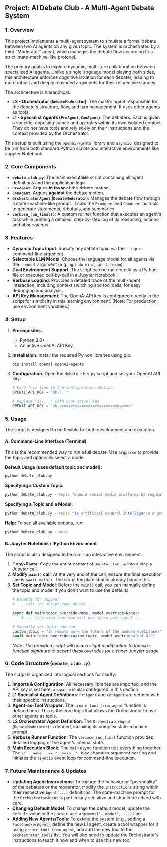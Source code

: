 ## Project: AI Debate Club - A Multi-Agent Debate System

### 1. Overview

This project implements a multi-agent system to simulate a formal debate between two AI agents on any given topic. The system is orchestrated by a third "Moderator" agent, which manages the debate flow according to a strict, state-machine-like protocol.

The primary goal is to explore dynamic, multi-turn collaboration between specialized AI agents. Unlike a single language model playing both sides, this architecture enforces cognitive isolation for each debater, leading to more robust and deeply reasoned arguments for their respective stances.

The architecture is hierarchical:
-   **L2 - Orchestrator (`DebateModerator`)**: The master agent responsible for the debate's structure, flow, and turn management. It uses other agents as tools.
-   **L1 - Specialist Agents (`ProAgent`, `ConAgent`)**: The debaters. Each is given a specific, opposing stance and operates within its own isolated context. They do not have tools and rely solely on their instructions and the context provided by the Orchestrator.

This setup is built using the `openai-agents` library and `asyncio`, designed to be run from both standard Python scripts and interactive environments like Jupyter Notebook.

### 2. Core Components

-   **`debate_club.py`**: The main executable script containing all agent definitions and the application logic.
-   **`ProAgent`**: Argues **in favor** of the debate motion.
-   **`ConAgent`**: Argues **against** the debate motion.
-   **`OrchestratorAgent` (`DebateModerator`)**: Manages the debate flow through a state-machine-like prompt. It calls the `ProAgent` and `ConAgent` as tools to generate statements, rebuttals, and summaries.
-   **`verbose_run_final()`**: A custom runner function that executes an agent's task while printing a detailed, step-by-step log of its reasoning, actions, and observations.

### 3. Features

-   **Dynamic Topic Input**: Specify any debate topic via the `--topic` command-line argument.
-   **Selectable LLM Model**: Choose the language model for all agents via the `--model` argument (e.g., `gpt-4o-mini`, `gpt-4-turbo`).
-   **Dual Environment Support**: The script can be run directly as a Python file or executed cell-by-cell in a Jupyter Notebook.
-   **Verbose Logging**: Provides a detailed trace of the multi-agent interaction, including context switching and tool calls, for easy debugging and analysis.
-   **API Key Management**: The OpenAI API key is configured directly in the script for simplicity in this learning environment. (Note: For production, use environment variables.)

### 4. Setup

1.  **Prerequisites**:
    -   Python 3.8+
    -   An active OpenAI API Key.

2.  **Installation**:
    Install the required Python libraries using pip:
    ```bash
    pip install openai openai-agents
    ```

3.  **Configuration**:
    Open the `debate_club.py` script and set your OpenAI API key:
    ```python
    # Find this line in the configuration section
    OPENAI_API_KEY = "sk-..." 
    
    # Replace "sk-..." with your actual key
    OPENAI_API_KEY = "sk-xxxxxxxxxxxxxxxxxxxxxxxxxxxxxxxx"
    ```

### 5. Usage

The script is designed to be flexible for both development and execution.

#### A. Command-Line Interface (Terminal)

This is the recommended way to run a full debate. Use `argparse` to provide the topic and optionally select a model.

**Default Usage (uses default topic and model):**
```bash
python debate_club.py
```

**Specifying a Custom Topic:**
```bash
python debate_club.py --topic "Should social media platforms be regulated as public utilities?"
```

**Specifying a Topic and a Model:**
```bash
python debate_club.py --topic "Is artificial general intelligence a greater threat than climate change?" --model "gpt-4-turbo"
```

**Help:**
To see all available options, run:
```bash
python debate_club.py --help
```

#### B. Jupyter Notebook / IPython Environment

The script is also designed to be run in an interactive environment.

1.  **Copy-Paste**: Copy the entire content of `debate_club.py` into a single Jupyter cell.
2.  **Modify `main()` call**: At the very end of the cell, ensure the final execution line is `await main()`. The script template should already handle this.
3.  **Set Topic and Model**: Before the `main()` call, you can manually define the topic and model if you don't want to use the defaults.
    ```python
    # Example for Jupyter
    # ... (all the script code above) ...
    
    async def main(topic_override=None, model_override=None):
        # ... (the main function will use these overrides) ...
    
    # Manually set topic and run
    custom_topic = "Is remote work the future of the modern workplace?"
    await main(topic_override=custom_topic, model_override="gpt-4o")
    ```
    *Note: The provided script will need a slight modification to the `main` function signature to accept these overrides for cleaner Jupyter usage.*

### 6. Code Structure (`debate_club.py`)

The script is organized into logical sections for clarity:

1.  **Imports & Configuration**: All necessary libraries are imported, and the API key is set here. `argparse` is also configured in this section.
2.  **L1 Specialist Agent Definitions**: `ProAgent` and `ConAgent` are defined with their specific instructions.
3.  **Agent-as-Tool Wrapper**: The `create_tool_from_agent` function is defined here. This is the core logic that allows the Orchestrator to use other agents as tools.
4.  **L2 Orchestrator Agent Definition**: The `OrchestratorAgent` (`DebateModerator`) is defined, including its complex state-machine prompt.
5.  **Verbose Runner Function**: The `verbose_run_final` function provides detailed logging of the agent's internal state.
6.  **Main Execution Block**: The `main` async function ties everything together. The `if __name__ == "__main__":` block handles argument parsing and initiates the `asyncio` event loop for command-line execution.

### 7. Future Maintenance & Updates

-   **Updating Agent Instructions**: To change the behavior or "personality" of the debaters or the moderator, modify the `instructions` string within their respective `Agent(...)` definitions. The state-machine prompt for the `OrchestratorAgent` is particularly sensitive and should be edited with care.
-   **Changing Default Model**: To change the default model, update the `default` value in the `parser.add_argument('--model', ...)` line.
-   **Adding New Agents/Tools**: To extend the system (e.g., adding a `FactCheckerAgent`), define the new L1 agent, create a tool wrapper for it using `create_tool_from_agent`, and add the new tool to the `orchestrator_tools` list. You will also need to update the Orchestrator's instructions to teach it how and when to use this new tool.